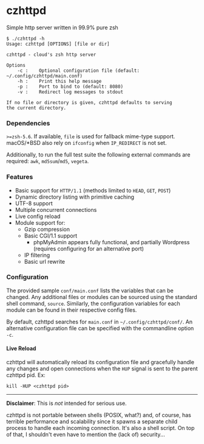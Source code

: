 # czhttpd
Simple http server written in 99.9% pure zsh

```
$ ./czhttpd -h
Usage: czhttpd [OPTIONS] [file or dir]

czhttpd - cloud's zsh http server

Options
    -c :    Optional configuration file (default: ~/.config/czhttpd/main.conf)
    -h :    Print this help message
    -p :    Port to bind to (default: 8080)
    -v :    Redirect log messages to stdout

If no file or directory is given, czhttpd defaults to serving
the current directory.
```

### Dependencies
`>=zsh-5.6`. If available, `file` is used for fallback mime-type support. macOS/*BSD also rely on `ifconfig` when `IP_REDIRECT` is not set.

Additionally, to run the full test suite the following external commands are required: `awk`, `md5sum`/`md5`, `vegeta`.

### Features
- Basic support for `HTTP/1.1` (methods limited to `HEAD`, `GET`, `POST`)
- Dynamic directory listing with primitive caching
- UTF-8 support
- Multiple concurrent connections
- Live config reload
- Module support for:
    - Gzip compression
    - Basic CGI/1.1 support
        - phpMyAdmin appears fully functional, and partially Wordpress (requires configuring for an alternative port)
    - IP filtering
    - Basic url rewrite

### Configuration
The provided sample `conf/main.conf` lists the variables that can be changed. Any additional files or modules can be sourced using the standard shell command, `source`. Similarly, the configuration variables for each module can be found in their respective config files.

By default, czhttpd searches for `main.conf` in `~/.config/czhttpd/conf/`. An alternative configuration file can be specified with the commandline option `-c`.

#### Live Reload
czhttpd will automatically reload its configuration file and gracefully handle any changes and open connections when the `HUP` signal is sent to the parent czhttpd pid. Ex:

```
kill -HUP <czhttpd pid>
```

---

**Disclaimer**: This is *not* intended for serious use.

czhttpd is not portable between shells (POSIX, what?) and, of course, has terrible performance and scalability since it spawns a separate child process to handle each incoming connection. It's also a shell script. On top of that, I shouldn't even have to mention the (lack of) security...
